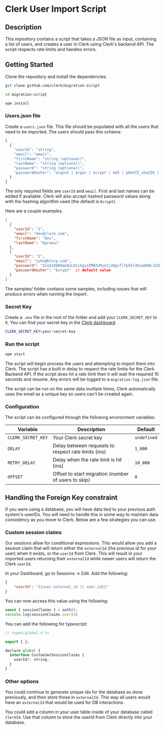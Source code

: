 # Clerk User Import Script

## Description

This repository contains a script that takes a JSON file as input, containing a list of users, and creates a user in Clerk using Clerk's backend API. The script respects rate limits and handles errors.

## Getting Started

Clone the repository and install the dependencies.

```bash
git clone github.com/clerk/migration-script

cd migration-script

npm install
```

### Users.json file
Create a `users.json` file. This file should be populated with all the users that need to be imported. The users should pass this schema:


```ts
[
  {
    "userId": "string",
    "email": "email",
    "firstName": "string (optional)",
    "lastName": "string (optional)",
    "password": "string (optional)",
    "passwordHasher": "argon2 | argon | bcrypt | md5 | pbkdf2_sha256 | pbkdf2_sha256_django | pbkdf2_sha1 | scrypt_firebase",
  }
]
```

The only required fields are `userId` and `email`. First and last names can be added if available. Clerk will also accept hashed password values along with the hashing algorithm used (the default is `bcrypt`).

Here are a couple examples.

```json
[
  {
    "userId": "1",
    "email": "dev@clerk.com",
    "firstName": "Dev",
    "lastName": "Agrawal"
  },
  {
    "userId": "2",
    "email": "john@blurp.com",
    "password": "$2a$10$N9qo8uLOickgx2ZMRZoMyeIjZAgcfl7p92ldGxad68LJZdL17lhWy",
    "passwordHasher": "bcrypt"  // default value
  }
]
```

The samples/ folder contains some samples, including issues that will produce errors when running the import. 

### Secret Key

Create a `.env` file in the root of the folder and add your `CLERK_SECRET_KEY` to it. You can find your secret key in the [Clerk dashboard](https://dashboard.clerk.dev/).

```bash
CLERK_SECRET_KEY=your-secret-key
```

### Run the script

```bash
npm start
```

The script will begin process the users and attempting to import them into Clerk. The script has a built in delay to respect the rate limits for the Clerk Backend API. If the script does hit a rate limit then it will wait the required 10 seconds and resume. Any errors will be logged to a `migration-log.json` file.

The script can be run on the same data multiple times, Clerk automatically uses the email as a unique key so users can't be created again.

### Configuration

The script can be configured through the following environment variables:

| Variable | Description | Default |
| -------- | ----------- | ------- |
| `CLERK_SECRET_KEY` | Your Clerk secret key | `undefined` |
| `DELAY` | Delay between requests to respect rate limits (ms) | `1_000` |
| `RETRY_DELAY` | Delay when the rate limit is hit (ms) | `10_000` |
| `OFFSET` | Offset to start migration (number of users to skip) | `0` |

## Handling the Foreign Key constraint

If you were using a database, you will have data tied to your previous auth system's userIDs. You will need to handle this in some way to maintain data consistency as you move to Clerk. Below are a few strategies you can use.

### Custom session claims

Our sessions allow for conditional expressions. This would allow you add a session claim that will return either the `externalId` (the previous id for your user) when it exists, or the `userId` from Clerk. This will result in your imported users returning their `externalId` while newer users will return the Clerk `userId`.

In your Dashboard, go to Sessions -> Edit. Add the following: 

```json
{
	"userId": "{{user.external_id || user.id}}"
}
```

You can now access this value using the following:
```ts 
const { sessionClaims } = auth();
console.log(sessionClaims.userId) 
```

You can add the following for typescript: 
```js
// types/global.d.ts

export { };

declare global {
  interface CustomJwtSessionClaims {
    userId?: string;
  }
}
```

### Other options

You could continue to generate unique ids for the database as done previously, and then store those in `externalId`. This way all users would have an `externalId` that would be used for DB interactions.

You could add a column in your user table inside of your database called `ClerkId`. Use that column to store the userId from Clerk directly into your database.


